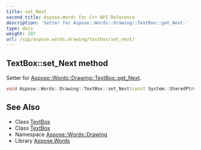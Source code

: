 ```yaml
---
title: set_Next
second_title: Aspose.Words for C++ API Reference
description: 'Setter for Aspose::Words::Drawing::TextBox::get_Next.'
type: docs
weight: 287
url: /cpp/aspose.words.drawing/textbox/set_next/
---
```

## TextBox::set_Next method


Setter for [Aspose::Words::Drawing::TextBox::get_Next](../get_next/).

```cpp
void Aspose::Words::Drawing::TextBox::set_Next(const System::SharedPtr<Aspose::Words::Drawing::TextBox> &value)
```

## See Also

* Class [TextBox](../)
* Class [TextBox](../)
* Namespace [Aspose::Words::Drawing](../../)
* Library [Aspose.Words](../../../)
